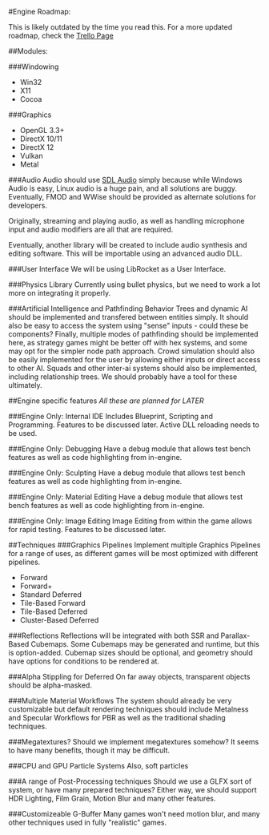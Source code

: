 #Engine Roadmap:

This is likely outdated by the time you read this. For a more updated roadmap, check the [Trello Page](https://trello.com/b/hUDxCqfw/grindstone)

##Modules:

###Windowing
 - Win32
 - X11
 - Cocoa

###Graphics
 - OpenGL 3.3+
 - DirectX 10/11
 - DirectX 12
 - Vulkan
 - Metal

###Audio
Audio should use [SDL Audio](http://libsdl.org/) simply because while Windows Audio is easy, Linux audio is a huge pain, and all solutions are buggy. Eventually, FMOD and WWise should be provided as alternate solutions for developers.

Originally, streaming and playing audio, as well as handling microphone input and audio modifiers are all that are required.

Eventually, another library will be created to include audio synthesis and editing software. This will be importable using an advanced audio DLL.

###User Interface
We will be using LibRocket as a User Interface.

###Physics Library
Currently using bullet physics, but we need to work a lot more on integrating it properly.

###Artificial Intelligence and Pathfinding
Behavior Trees and dynamic AI should be implemented and transfered between entities simply. It should also be easy to access the system using "sense" inputs - could these be components? Finally, multiple modes of pathfinding should be implemented here, as strategy games might be better off with hex systems, and some may opt for the simpler node path approach. Crowd simulation should also be easily implemented for the user by allowing either inputs or direct access to other AI. Squads and other inter-ai systems should also be implemented, including relationship trees. We should probably have a tool for these ultimately.

##Engine specific features
_All these are planned for LATER_

###Engine Only: Internal IDE
Includes Blueprint, Scripting and Programming. Features to be discussed later. Active DLL reloading needs to be used.

###Engine Only: Debugging
Have a debug module that allows test bench features as well as code highlighting from in-engine.

###Engine Only: Sculpting
Have a debug module that allows test bench features as well as code highlighting from in-engine.

###Engine Only: Material Editing
Have a debug module that allows test bench features as well as code highlighting from in-engine.

###Engine Only: Image Editing
Image Editing from within the game allows for rapid testing. Features to be discussed later.

##Techniques
###Graphics Pipelines
Implement multiple Graphics Pipelines for a range of uses, as different games will be most optimized with different pipelines.
 - Forward
 - Forward+
 - Standard Deferred
 - Tile-Based Forward
 - Tile-Based Deferred
 - Cluster-Based Deferred
 
###Reflections
Reflections will be integrated with both SSR and Parallax-Based Cubemaps. Some Cubemaps may be generated and runtime, but this is option-added. Cubemap sizes should be optional, and geometry should have options for conditions to be rendered at.

###Alpha Stippling for Deferred
On far away objects, transparent objects should be alpha-masked.

###Multiple Material Workflows
The system should already be very customizable but default rendering techniques should include Metalness and Specular Workflows for PBR as well as the traditional shading techniques.

###Megatextures?
Should we implement megatextures somehow? It seems to have many benefits, though it may be difficult.

###CPU and GPU Particle Systems
Also, soft particles

###A range of Post-Processing techniques
Should we use a GLFX sort of system, or have many prepared techniques? Either way, we should support HDR Lighting, Film Grain, Motion Blur and many other features.

###Customizeable G-Buffer
Many games won't need motion blur, and many other techniques used in fully "realistic" games.